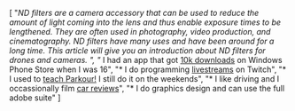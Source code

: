 [
  "*ND filters are a camera accessory that can be used to reduce the amount of light coming into the lens and thus enable exposure times to be lengthened. They are often used in photography, video production, and cinematography. ND filters have many uses and have been around for a long time. This article will give you an introduction about ND filters for drones and cameras. ",
  "* I had an app that got [10k downloads](/blog/photosec) on Windows Phone Store when I was 16",
  "* I do programming [livestreams](https://www.youtube.com/watch?v=WfyQF2xyAHE&list=PLNkfllcUq3AkdeD4Aqp_Z2AIGyyF00_d8&index=124) on Twitch",
  "* I used to [teach Parkour!](https://www.instagram.com/p/BwzzN5VAK0_/?igshid=1x1mbmak9br4q) I still do it on the weekends",
  "* I like driving and I occassionally film [car reviews](https://youtu.be/mswvOEI1XiA)",
  "* I do graphics design and can use the full adobe suite"
]
